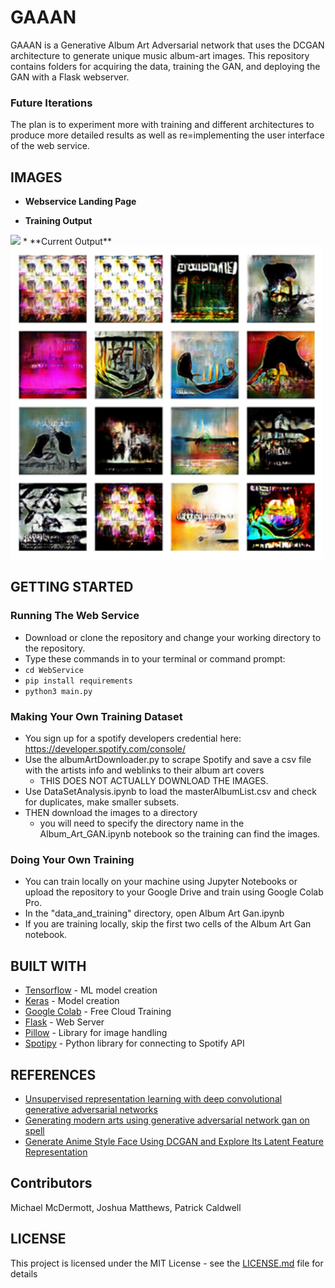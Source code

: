 # GAAAN
GAAAN is a Generative Album Art Adversarial network that uses the DCGAN architecture to generate unique music album-art images.
This repository contains folders for acquiring the data, training the GAN, and deploying the GAN with a Flask webserver.
### Future Iterations
The plan is to experiment more with training and different architectures to produce more detailed results as well as 
re=implementing the user interface of the web service.
## IMAGES
* **Webservice Landing Page**

* **Training Output**
<img src="https://github.com/mmcdermott011/GAAAN/raw/master/images/metal_training.gif" width="500"/>
* **Current Output**
<img src="https://github.com/mmcdermott011/GAAAN/raw/master/images/metal_34k.png" width="500"/>

## GETTING STARTED

### Running The Web Service
* Download or clone the repository and change your working directory to the repository.
* Type these commands in to your terminal or command prompt:
* ``` cd WebService ```
* ``` pip install requirements ```
* ``` python3 main.py ```

### Making Your Own Training Dataset
* You sign up for a spotify developers credential here: https://developer.spotify.com/console/
* Use the albumArtDownloader.py to scrape Spotify and save a csv file with the artists info and weblinks to their album art covers
     - THIS DOES NOT ACTUALLY DOWNLOAD THE IMAGES.
* Use DataSetAnalysis.ipynb to load the masterAlbumList.csv and check for duplicates, make smaller subsets.
* THEN download the images to a directory
     - you will need to specify the directory name in the Album_Art_GAN.ipynb notebook so the training can find the images.

### Doing Your Own Training 
* You can train locally on your machine using Jupyter Notebooks or upload the repository to your Google Drive and train using Google Colab Pro.
* In the "data_and_training" directory, open Album Art Gan.ipynb 
* If you are training locally, skip the first two cells of the Album Art Gan notebook.


## BUILT WITH
* [Tensorflow](https://www.tensorflow.org) - ML model creation
* [Keras](https://keras.io) - Model creation
* [Google Colab](https://colab.research.google.com/) - Free Cloud Training
* [Flask](https://flask.palletsprojects.com/en/1.1.x/) - Web Server
* [Pillow](https://pillow.readthedocs.io/en/stable/) - Library for image handling
* [Spotipy](https://spotipy.readthedocs.io/en/2.12.0/) - Python library for connecting to Spotify API
## REFERENCES
* [Unsupervised representation learning with deep convolutional generative adversarial networks](https://arxiv.org/pdf/1511.06434.pdf%C3 )
* [Generating modern arts using generative adversarial network gan on spell ](https://towardsdatascience.com/generating-modern-arts-using-generative-adversarial-network-gan-on-spell-39f67f83c7b4 )
* [Generate Anime Style Face Using DCGAN and Explore Its Latent Feature Representation](towardsdatascience.com/generate-anime-style-face-using-dcgan-and-explore-its-latent-feature-representation-ae0e905f3974 )

## Contributors
Michael McDermott, Joshua Matthews, Patrick Caldwell

## LICENSE
This project is licensed under the MIT License - see the [LICENSE.md](LICENSE.md) file for details
